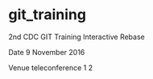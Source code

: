 # git_training

2nd CDC GIT Training Interactive Rebase

Date 9 November 2016

Venue teleconference 1 2

